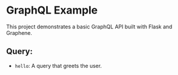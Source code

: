 # GraphQL Example

This project demonstrates a basic GraphQL API built with Flask and Graphene.

## Query:
- `hello`: A query that greets the user.
